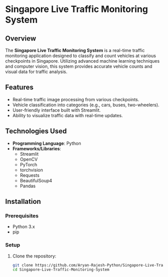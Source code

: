 # Singapore Live Traffic Monitoring System

## Overview
The **Singapore Live Traffic Monitoring System** is a real-time traffic monitoring application designed to classify and count vehicles at various checkpoints in Singapore. Utilizing advanced machine learning techniques and computer vision, this system provides accurate vehicle counts and visual data for traffic analysis.

## Features
- Real-time traffic image processing from various checkpoints.
- Vehicle classification into categories (e.g., cars, buses, two-wheelers).
- User-friendly interface built with Streamlit.
- Ability to visualize traffic data with real-time updates.

## Technologies Used
- **Programming Language**: Python
- **Frameworks/Libraries**:
  - Streamlit
  - OpenCV
  - PyTorch
  - torchvision
  - Requests
  - BeautifulSoup4
  - Pandas

## Installation

### Prerequisites
- Python 3.x
- pip

### Setup
1. Clone the repository:
   ```bash
   git clone https://github.com/Aryan-Rajesh-Python/Singapore-Live-Traffic-Monitoring-System.git
   cd Singapore-Live-Traffic-Monitoring-System

